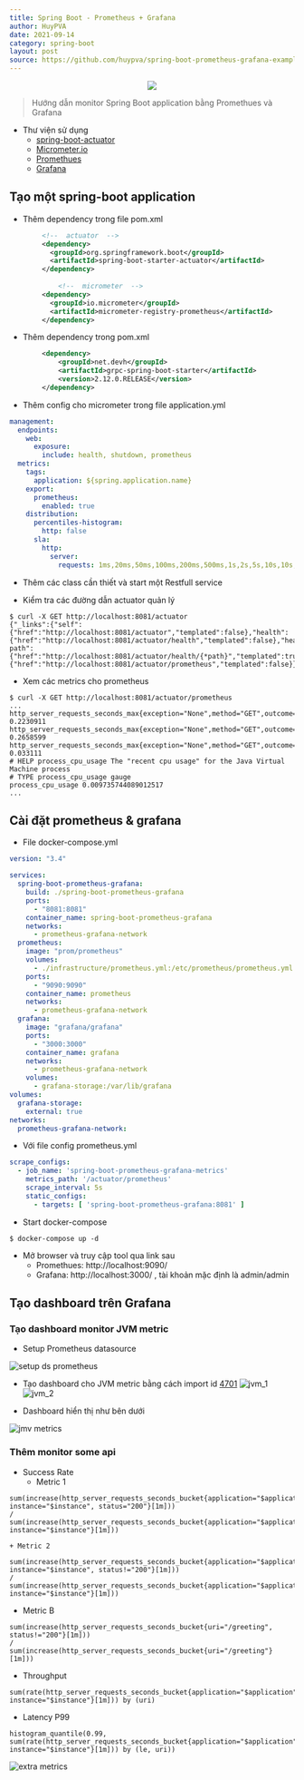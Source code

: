 ```yaml
---
title: Spring Boot - Prometheus + Grafana
author: HuyPVA
date: 2021-09-14
category: spring-boot
layout: post
source: https://github.com/huypva/spring-boot-prometheus-grafana-example
---
```


<div align="center">
    <img src="../assets/images/spring_boot_icon.png"/>
</div>

> Hướng dẫn monitor Spring Boot application bằng Promethues và Grafana

- Thư viện sử dụng
  - [spring-boot-actuator](https://docs.spring.io/spring-boot/docs/current/reference/html/actuator.html)
  - [Micrometer.io](https://micrometer.io/)
  - [Promethues](https://prometheus.io/)
  - [Grafana](https://grafana.com/)

## Tạo một spring-boot application 

- Thêm dependency trong file pom.xml

```xml
        <!--  actuator  -->
        <dependency>
          <groupId>org.springframework.boot</groupId>
          <artifactId>spring-boot-starter-actuator</artifactId>
        </dependency>
    
    		<!--  micrometer  -->
        <dependency>
          <groupId>io.micrometer</groupId>
          <artifactId>micrometer-registry-prometheus</artifactId>
        </dependency>
```

- Thêm dependency trong pom.xml

```xml
		<dependency>
			<groupId>net.devh</groupId>
			<artifactId>grpc-spring-boot-starter</artifactId>
			<version>2.12.0.RELEASE</version>
		</dependency>
``` 

- Thêm config cho micrometer trong file application.yml

```yml
management:
  endpoints:
    web:
      exposure:
        include: health, shutdown, prometheus
  metrics:
    tags:
      application: ${spring.application.name}
    export:
      prometheus:
        enabled: true
    distribution:
      percentiles-histogram:
        http: false
      sla:
        http:
          server:
            requests: 1ms,20ms,50ms,100ms,200ms,500ms,1s,2s,5s,10s,10s,50s
```

- Thêm các class cần thiết và start một Restfull service

- Kiểm tra các đường dẫn actuator quản lý

```shell
$ curl -X GET http://localhost:8081/actuator
{"_links":{"self":{"href":"http://localhost:8081/actuator","templated":false},"health":{"href":"http://localhost:8081/actuator/health","templated":false},"health-path":{"href":"http://localhost:8081/actuator/health/{*path}","templated":true},"prometheus":{"href":"http://localhost:8081/actuator/prometheus","templated":false}}}
```

- Xem các metrics cho prometheus

```shell
$ curl -X GET http://localhost:8081/actuator/prometheus
...
http_server_requests_seconds_max{exception="None",method="GET",outcome="SUCCESS",status="200",uri="/actuator/prometheus",} 0.2230911
http_server_requests_seconds_max{exception="None",method="GET",outcome="SUCCESS",status="200",uri="/actuator",} 0.2658599
http_server_requests_seconds_max{exception="None",method="GET",outcome="CLIENT_ERROR",status="404",uri="/**",} 0.033111
# HELP process_cpu_usage The "recent cpu usage" for the Java Virtual Machine process
# TYPE process_cpu_usage gauge
process_cpu_usage 0.009735744089012517
...
```

## Cài đặt prometheus & grafana

- File docker-compose.yml

```yaml
version: "3.4"

services:
  spring-boot-prometheus-grafana:
    build: ./spring-boot-prometheus-grafana
    ports:
      - "8081:8081"
    container_name: spring-boot-prometheus-grafana
    networks:
      - prometheus-grafana-network
  prometheus:
    image: "prom/prometheus"
    volumes:
      - ./infrastructure/prometheus.yml:/etc/prometheus/prometheus.yml
    ports:
      - "9090:9090"
    container_name: prometheus
    networks:
      - prometheus-grafana-network
  grafana:
    image: "grafana/grafana"
    ports:
      - "3000:3000"
    container_name: grafana
    networks:
      - prometheus-grafana-network
    volumes:
      - grafana-storage:/var/lib/grafana
volumes:
  grafana-storage:
    external: true
networks:
  prometheus-grafana-network:
```

- Với file config prometheus.yml

```yaml
scrape_configs:
  - job_name: 'spring-boot-prometheus-grafana-metrics'
    metrics_path: '/actuator/prometheus'
    scrape_interval: 5s
    static_configs:
      - targets: [ 'spring-boot-prometheus-grafana:8081' ]
```

- Start docker-compose

```shell
$ docker-compose up -d
```

- Mở browser và truy cập tool qua link sau
    - Promethues: http://localhost:9090/
    - Grafana: http://localhost:3000/ , tài khoản mặc định là admin/admin

## Tạo dashboard trên Grafana

### Tạo dashboard monitor JVM metric

- Setup Prometheus datasource

![setup ds prometheus](../assets/images/springboot_prometheus_grafana/setup_ds_prometheus.png)

- Tạo dashboard cho JVM metric bằng cách import id [4701](https://grafana.com/grafana/dashboards/4701)
![jvm_1](../assets/images/springboot_prometheus_grafana/import_jvm_metric_1.png)
![jvm_2](../assets/images/springboot_prometheus_grafana/import_jvm_metric_2.png)

- Dashboard hiển thị như bên dưới

![jmv metrics](../assets/images/springboot_prometheus_grafana/grafana_jvm_metrics.png)


### Thêm monitor some api 
- Success Rate
    + Metric 1
    
```text
sum(increase(http_server_requests_seconds_bucket{application="$application", instance="$instance", status="200"}[1m]))
/
sum(increase(http_server_requests_seconds_bucket{application="$application", instance="$instance"}[1m]))
```

    + Metric 2
    
```text
sum(increase(http_server_requests_seconds_bucket{application="$application", instance="$instance", status!="200"}[1m]))
/
sum(increase(http_server_requests_seconds_bucket{application="$application", instance="$instance"}[1m]))
```


- Metric B
```text
sum(increase(http_server_requests_seconds_bucket{uri="/greeting", status!="200"}[1m]))
/
sum(increase(http_server_requests_seconds_bucket{uri="/greeting"}[1m]))
```

- Throughput

```text
sum(rate(http_server_requests_seconds_bucket{application="$application", instance="$instance"}[1m])) by (uri)
```

- Latency P99

```text
histogram_quantile(0.99, sum(rate(http_server_requests_seconds_bucket{application="$application", instance="$instance"}[1m])) by (le, uri))
```

![extra metrics](../assets/images/springboot_prometheus_grafana/grafana_extra_metrics.png)
